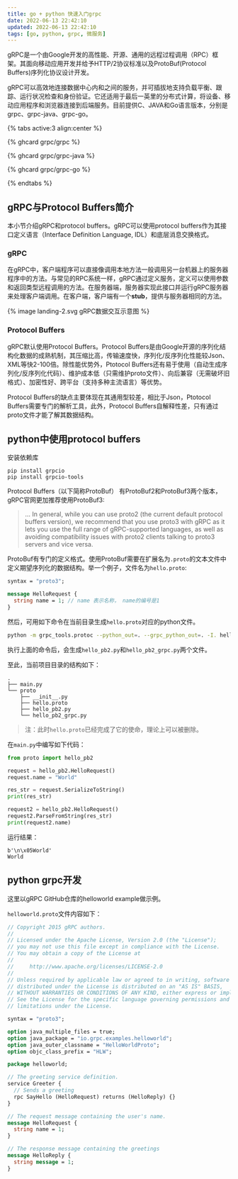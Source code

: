 ```yaml
---
title: go + python 快速入门grpc
date: 2022-06-13 22:42:10
updated: 2022-06-13 22:42:10
tags: [go, python, grpc, 微服务]
---
```


gRPC是一个由Google开发的高性能、开源、通用的远程过程调用（RPC）框架。其面向移动应用开发并给予HTTP/2协议标准以及ProtoBuf(Protocol Buffers)序列化协议设计开发。

<!--more-->

gRPC可以高效地连接数据中心内和之间的服务，并可插拔地支持负载平衡、跟踪、运行状况检查和身份验证。它还适用于最后一英里的分布式计算，将设备、移动应用程序和浏览器连接到后端服务。目前提供C、JAVA和Go语言版本，分别是grpc、grpc-java、grpc-go。

{% tabs active:3 align:center %}

<!-- tab grpc -->

{% ghcard grpc/grpc %}

<!-- tab grpc-java -->

{% ghcard grpc/grpc-java %}

<!-- tab grpc-go -->

{% ghcard grpc/grpc-go %}

{% endtabs %}



## gRPC与Protocol Buffers简介

本小节介绍gRPC和protocol buffers。gRPC可以使用protocol buffers作为其接口定义语言（Interface Definition Language, IDL）和底层消息交换格式。

### gRPC

在gRPC中，客户端程序可以直接像调用本地方法一般调用另一台机器上的服务器程序中的方法。与常见的RPC系统一样，gRPC通过定义服务，定义可以使用参数和返回类型远程调用的方法。在服务器端，服务器实现此接口并运行gRPC服务器来处理客户端调用。在客户端，客户端有一个**stub**，提供与服务器相同的方法。

{% image landing-2.svg gRPC数据交互示意图 %}

### Protocol Buffers

gRPC默认使用Protocol Buffers。Protocol Buffers是由Google开源的序列化结构化数据的成熟机制，其压缩比高，传输速度快，序列化/反序列化性能较Json、XML等快2-100倍。除性能优势外，Ptotocol Buffers还有易于使用（自动生成序列化/反序列化代码）、维护成本低（只需维护proto文件）、向后兼容（无需破坏旧格式）、加密性好、跨平台（支持多种主流语言）等优势。

Protocol Buffers的缺点主要体现在其通用型较差，相比于Json，Ptotocol Buffers需要专门的解析工具，此外，Protocol Buffers自解释性差，只有通过proto文件才能了解其数据结构。

## python中使用protocol buffers

安装依赖库

```
pip install grpcio
pip install grpcio-tools
```

Protocol Buffers（以下简称ProtoBuf） 有ProtoBuf2和ProtoBuf3两个版本，gRPC官网更加推荐使用ProtoBuf3:

> ... In general, while you can use proto2 (the current default protocol buffers version), we recommend that you use proto3 with gRPC as it lets you use the full range of gRPC-supported languages, as well as avoiding compatibility issues with proto2 clients talking to proto3 servers and vice versa.

ProtoBuf有专门的定义格式。使用ProtoBuf需要在扩展名为`.proto`的文本文件中定义期望序列化的数据结构。举一个例子，文件名为`hello.proto`:

```protobuf
syntax = "proto3";

message HelloRequest {
  string name = 1; // name 表示名称， name的编号是1
}
```

然后，可用如下命令在当前目录生成`hello.proto`对应的python文件。

```bash
python -m grpc_tools.protoc --python_out=. --grpc_python_out=. -I. hello.proto
```

执行上面的命令后，会生成`hello_pb2.py`和`hello_pb2_grpc.py`两个文件。

至此，当前项目目录的结构如下：

```
.
├── main.py
└── proto
    ├── __init__.py
    ├── hello.proto
    ├── hello_pb2.py
    └── hello_pb2_grpc.py
```

> 注：此时`hello.proto`已经完成了它的使命，理论上可以被删除。

在`main.py`中编写如下代码：

```python
from proto import hello_pb2

request = hello_pb2.HelloRequest()
request.name = "World"

res_str = request.SerializeToString()
print(res_str)

request2 = hello_pb2.HelloRequest()
request2.ParseFromString(res_str)
print(request2.name)
```

运行结果：

```
b'\n\x05World'
World
```



## python grpc开发

这里以gRPC GitHub仓库的helloworld example做示例。

`helloworld.proto`文件内容如下：

```protobuf
// Copyright 2015 gRPC authors.
//
// Licensed under the Apache License, Version 2.0 (the "License");
// you may not use this file except in compliance with the License.
// You may obtain a copy of the License at
//
//     http://www.apache.org/licenses/LICENSE-2.0
//
// Unless required by applicable law or agreed to in writing, software
// distributed under the License is distributed on an "AS IS" BASIS,
// WITHOUT WARRANTIES OR CONDITIONS OF ANY KIND, either express or implied.
// See the License for the specific language governing permissions and
// limitations under the License.

syntax = "proto3";

option java_multiple_files = true;
option java_package = "io.grpc.examples.helloworld";
option java_outer_classname = "HelloWorldProto";
option objc_class_prefix = "HLW";

package helloworld;

// The greeting service definition.
service Greeter {
  // Sends a greeting
  rpc SayHello (HelloRequest) returns (HelloReply) {}
}

// The request message containing the user's name.
message HelloRequest {
  string name = 1;
}

// The response message containing the greetings
message HelloReply {
  string message = 1;
}
```























